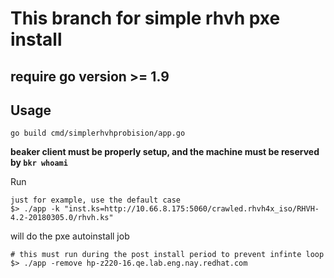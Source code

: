# This branch for simple rhvh pxe install

## require go version >= 1.9

## Usage

```
go build cmd/simplerhvhprobision/app.go
```

**beaker client must be properly setup, and the machine must be reserved by `bkr whoami`**

Run

```
just for example, use the default case
$> ./app -k "inst.ks=http://10.66.8.175:5060/crawled.rhvh4x_iso/RHVH-4.2-20180305.0/rhvh.ks"
```

will do the pxe autoinstall job

```
# this must run during the post install period to prevent infinte loop
$> ./app -remove hp-z220-16.qe.lab.eng.nay.redhat.com
```
